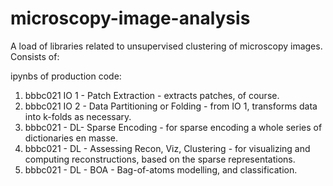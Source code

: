 # microscopy-image-analysis
A load of libraries related to unsupervised clustering of microscopy images. Consists of:

ipynbs of production code:
1. bbbc021 IO 1 - Patch Extraction - extracts patches, of course.
2. bbbc021 IO 2 - Data Partitioning or Folding - from IO 1, transforms data into k-folds as necessary.
3. bbbc021 - DL- Sparse Encoding - for sparse encoding a whole series of dictionaries en masse.
4. bbbc021 - DL - Assessing Recon, Viz, Clustering - for visualizing and computing reconstructions, based on the sparse representations.
4. bbbc021 - DL - BOA - Bag-of-atoms modelling, and classification.

